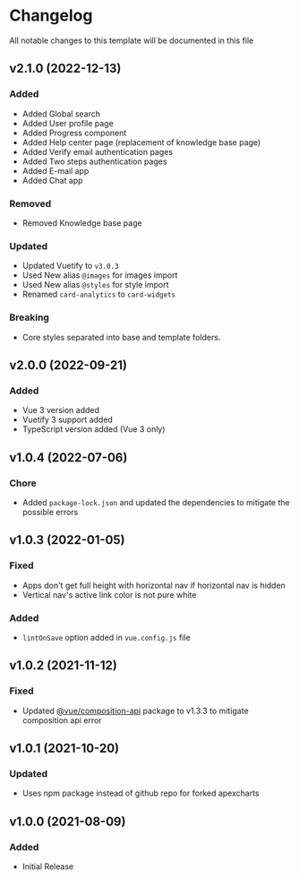 <!-- Available h3 headings: Added, Fixed, Updated, Removed, Deprecated -->

# Changelog

All notable changes to this template will be documented in this file

## v2.1.0 (2022-12-13)

### Added

- Added Global search
- Added User profile page
- Added Progress component
- Added Help center page (replacement of knowledge base page)
- Added Verify email authentication pages
- Added Two steps authentication pages
- Added E-mail app
- Added Chat app

### Removed

- Removed Knowledge base page

### Updated

- Updated Vuetify to `v3.0.3`
- Used New alias `@images`  for images import
- Used New alias `@styles`  for style import
- Renamed `card-analytics` to `card-widgets`

### Breaking

- Core styles separated into base and template folders.

## v2.0.0 (2022-09-21)

### Added

- Vue 3 version added
- Vuetify 3 support added
- TypeScript version added (Vue 3 only)

## v1.0.4 (2022-07-06)

### Chore

- Added `package-lock.json` and updated the dependencies to mitigate the possible errors

## v1.0.3 (2022-01-05)

### Fixed

- Apps don't get full height with horizontal nav if horizontal nav is hidden
- Vertical nav's active link color is not pure white

### Added

- `lintOnSave` option added in `vue.config.js` file

## v1.0.2 (2021-11-12)

### Fixed

- Updated [@vue/composition-api](https://github.com/vuejs/composition-api) package to v1.3.3 to mitigate composition api error

## v1.0.1 (2021-10-20)

### Updated

- Uses npm package instead of github repo for forked apexcharts

## v1.0.0 (2021-08-09)

### Added

- Initial Release
